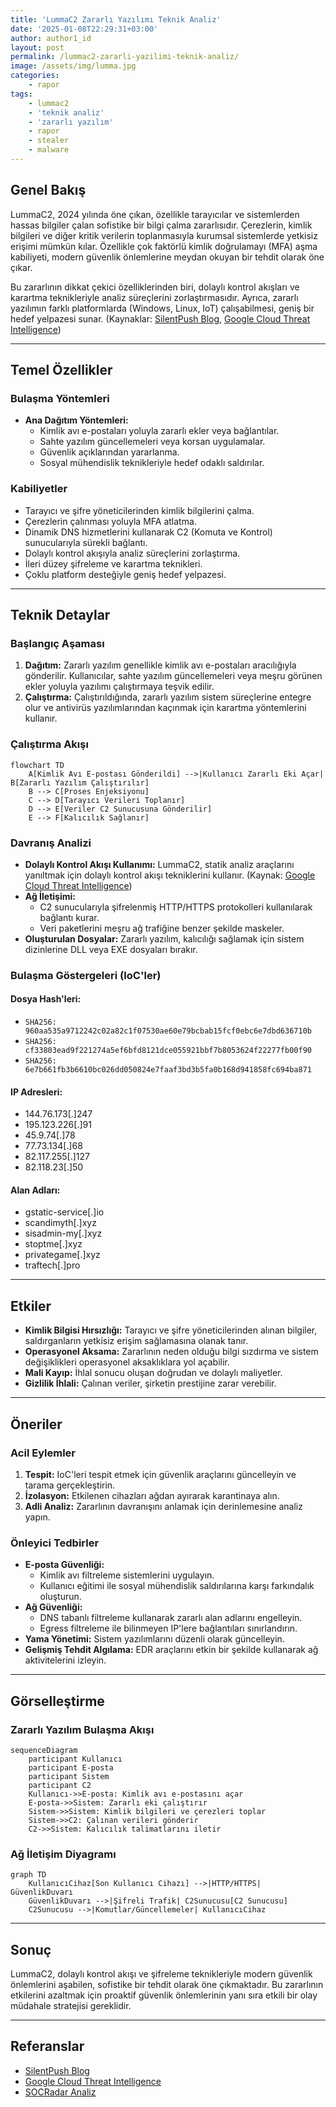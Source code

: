 ```yaml
---
title: 'LummaC2 Zararlı Yazılımı Teknik Analiz'
date: '2025-01-08T22:29:31+03:00'
author: author1_id
layout: post
permalink: /lummac2-zararli-yazilimi-teknik-analiz/
image: /assets/img/lumma.jpg
categories:
    - rapor
tags:
    - lummac2
    - 'teknik analiz'
    - 'zararlı yazılım'
    - rapor
    - stealer
    - malware
---
```


## Genel Bakış
LummaC2, 2024 yılında öne çıkan, özellikle tarayıcılar ve sistemlerden hassas bilgiler çalan sofistike bir bilgi çalma zararlısıdır. Çerezlerin, kimlik bilgileri ve diğer kritik verilerin toplanmasıyla kurumsal sistemlerde yetkisiz erişimi mümkün kılar. Özellikle çok faktörlü kimlik doğrulamayı (MFA) aşma kabiliyeti, modern güvenlik önlemlerine meydan okuyan bir tehdit olarak öne çıkar.

Bu zararlının dikkat çekici özelliklerinden biri, dolaylı kontrol akışları ve karartma teknikleriyle analiz süreçlerini zorlaştırmasıdır. Ayrıca, zararlı yazılımın farklı platformlarda (Windows, Linux, IoT) çalışabilmesi, geniş bir hedef yelpazesi sunar. (Kaynaklar: [SilentPush Blog](https://www.silentpush.com/blog/lummac2/), [Google Cloud Threat Intelligence](https://cloud.google.com/blog/topics/threat-intelligence/lummac2-obfuscation-through-indirect-control-flow))

---

## Temel Özellikler

### Bulaşma Yöntemleri
- **Ana Dağıtım Yöntemleri:**
  - Kimlik avı e-postaları yoluyla zararlı ekler veya bağlantılar.
  - Sahte yazılım güncellemeleri veya korsan uygulamalar.
  - Güvenlik açıklarından yararlanma.
  - Sosyal mühendislik teknikleriyle hedef odaklı saldırılar.

### Kabiliyetler
- Tarayıcı ve şifre yöneticilerinden kimlik bilgilerini çalma.
- Çerezlerin çalınması yoluyla MFA atlatma.
- Dinamik DNS hizmetlerini kullanarak C2 (Komuta ve Kontrol) sunucularıyla sürekli bağlantı.
- Dolaylı kontrol akışıyla analiz süreçlerini zorlaştırma.
- İleri düzey şifreleme ve karartma teknikleri.
- Çoklu platform desteğiyle geniş hedef yelpazesi.

---

## Teknik Detaylar

### Başlangıç Aşaması
1. **Dağıtım:** Zararlı yazılım genellikle kimlik avı e-postaları aracılığıyla gönderilir. Kullanıcılar, sahte yazılım güncellemeleri veya meşru görünen ekler yoluyla yazılımı çalıştırmaya teşvik edilir.
2. **Çalıştırma:** Çalıştırıldığında, zararlı yazılım sistem süreçlerine entegre olur ve antivirüs yazılımlarından kaçınmak için karartma yöntemlerini kullanır. 

### Çalıştırma Akışı
```mermaid
flowchart TD
    A[Kimlik Avı E-postası Gönderildi] -->|Kullanıcı Zararlı Eki Açar| B[Zararlı Yazılım Çalıştırılır]
    B --> C[Proses Enjeksiyonu]
    C --> D[Tarayıcı Verileri Toplanır]
    D --> E[Veriler C2 Sunucusuna Gönderilir]
    E --> F[Kalıcılık Sağlanır]
```

### Davranış Analizi
- **Dolaylı Kontrol Akışı Kullanımı:** LummaC2, statik analiz araçlarını yanıltmak için dolaylı kontrol akışı tekniklerini kullanır. (Kaynak: [Google Cloud Threat Intelligence](https://cloud.google.com/blog/topics/threat-intelligence/lummac2-obfuscation-through-indirect-control-flow))
- **Ağ İletişimi:**
  - C2 sunucularıyla şifrelenmiş HTTP/HTTPS protokolleri kullanılarak bağlantı kurar.
  - Veri paketlerini meşru ağ trafiğine benzer şekilde maskeler.
- **Oluşturulan Dosyalar:** Zararlı yazılım, kalıcılığı sağlamak için sistem dizinlerine DLL veya EXE dosyaları bırakır.

### Bulaşma Göstergeleri (IoC'ler)
#### **Dosya Hash'leri:**
  - `SHA256: 960aa535a9712242c02a82c1f07530ae60e79bcbab15fcf0ebc6e7dbd636710b`
  - `SHA256: cf33803ead9f221274a5ef6bfd8121dce055921bbf7b8053624f22277fb00f90`
  - `SHA256: 6e7b661fb3b6610bc026dd050824e7faaf3bd3b5fa0b168d941858fc694ba871`

#### **IP Adresleri:**
- 144.76.173[.]247
- 195.123.226[.]91
- 45.9.74[.]78
- 77.73.134[.]68
- 82.117.255[.]127
- 82.118.23[.]50

#### **Alan Adları:**
- gstatic-service[.]io
- scandimyth[.]xyz
- sisadmin-my[.]xyz
- stoptme[.]xyz
- privategame[.]xyz
- traftech[.]pro

---

## Etkiler
- **Kimlik Bilgisi Hırsızlığı:** Tarayıcı ve şifre yöneticilerinden alınan bilgiler, saldırganların yetkisiz erişim sağlamasına olanak tanır.
- **Operasyonel Aksama:** Zararlının neden olduğu bilgi sızdırma ve sistem değişiklikleri operasyonel aksaklıklara yol açabilir.
- **Mali Kayıp:** İhlal sonucu oluşan doğrudan ve dolaylı maliyetler.
- **Gizlilik İhlali:** Çalınan veriler, şirketin prestijine zarar verebilir.

---

## Öneriler

### Acil Eylemler
1. **Tespit:** IoC'leri tespit etmek için güvenlik araçlarını güncelleyin ve tarama gerçekleştirin.
2. **İzolasyon:** Etkilenen cihazları ağdan ayırarak karantinaya alın.
3. **Adli Analiz:** Zararlının davranışını anlamak için derinlemesine analiz yapın.

### Önleyici Tedbirler
- **E-posta Güvenliği:**
  - Kimlik avı filtreleme sistemlerini uygulayın.
  - Kullanıcı eğitimi ile sosyal mühendislik saldırılarına karşı farkındalık oluşturun.
- **Ağ Güvenliği:**
  - DNS tabanlı filtreleme kullanarak zararlı alan adlarını engelleyin.
  - Egress filtreleme ile bilinmeyen IP'lere bağlantıları sınırlandırın.
- **Yama Yönetimi:** Sistem yazılımlarını düzenli olarak güncelleyin.
- **Gelişmiş Tehdit Algılama:** EDR araçlarını etkin bir şekilde kullanarak ağ aktivitelerini izleyin.

---

## Görselleştirme

### Zararlı Yazılım Bulaşma Akışı
```mermaid
sequenceDiagram
    participant Kullanıcı
    participant E-posta
    participant Sistem
    participant C2
    Kullanıcı->>E-posta: Kimlik avı e-postasını açar
    E-posta->>Sistem: Zararlı eki çalıştırır
    Sistem->>Sistem: Kimlik bilgileri ve çerezleri toplar
    Sistem->>C2: Çalınan verileri gönderir
    C2->>Sistem: Kalıcılık talimatlarını iletir
```

### Ağ İletişim Diyagramı
```mermaid
graph TD
    KullanıcıCihaz[Son Kullanıcı Cihazı] -->|HTTP/HTTPS| GüvenlikDuvarı
    GüvenlikDuvarı -->|Şifreli Trafik| C2Sunucusu[C2 Sunucusu]
    C2Sunucusu -->|Komutlar/Güncellemeler| KullanıcıCihaz
```

---

## Sonuç
LummaC2, dolaylı kontrol akışı ve şifreleme teknikleriyle modern güvenlik önlemlerini aşabilen, sofistike bir tehdit olarak öne çıkmaktadır. Bu zararlının etkilerini azaltmak için proaktif güvenlik önlemlerinin yanı sıra etkili bir olay müdahale stratejisi gereklidir.

---

## Referanslar
- [SilentPush Blog](https://www.silentpush.com/blog/lummac2/)
- [Google Cloud Threat Intelligence](https://cloud.google.com/blog/topics/threat-intelligence/lummac2-obfuscation-through-indirect-control-flow)
- [SOCRadar Analiz](https://socradar.io/malware-analysis-lummac2-stealer/)
